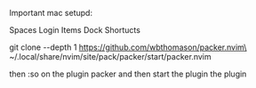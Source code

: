 Important mac setupd:

Spaces
Login Items
Dock
Shortucts


git clone --depth 1 https://github.com/wbthomason/packer.nvim\
 ~/.local/share/nvim/site/pack/packer/start/packer.nvim

 then :so on the plugin packer and then start the plugin the plugin
